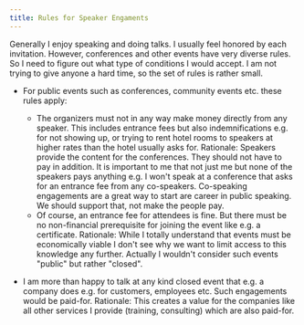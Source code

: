 ```yaml
---
title: Rules for Speaker Engaments
---
```


Generally I enjoy speaking and doing talks. I usually feel honored by
each invitation. However, conferences and other events have very
diverse rules. So I need to figure out what type of conditions I would
accept. I am not trying to give anyone a hard time, so the set of
rules is rather small.

- For public events such as conferences, community events etc. these
  rules apply:
  - The organizers must not in any way make money directly from any
    speaker. This includes entrance fees but also indemnifications
    e.g. for not showing up, or trying to rent hotel rooms to speakers
    at higher rates than the hotel usually asks for. Rationale:
    Speakers provide the content for the conferences. They should not
    have to pay in addition. It is important to me that not just me
    but none of the speakers pays anything e.g. I won't speak at a
    conference that asks for an entrance fee from any
    co-speakers. Co-speaking engagements are a great way to start are
    career in public speaking. We should support that, not make the
    people pay.
  - Of course, an entrance fee for attendees is fine. But there must
    be no non-financial prerequisite for joining the event like e.g. a
    certificate. Rationale: While I totally understand that events
    must be economically viable I don't see why we want to limit
    access to this knowledge any further. Actually I wouldn't consider
    such events "public" but rather "closed".
	
- I am more than happy to talk at any kind closed event that e.g. a
  company does e.g. for customers, employees etc. Such engagements
  would be paid-for. Rationale: This creates a value for the companies
  like all other services I provide (training, consulting) which are
  also paid-for.
  
